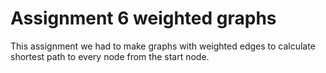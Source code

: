 # Assignment 6 weighted graphs

This assignment we had to make graphs with weighted edges to calculate shortest path to every node from the start node.